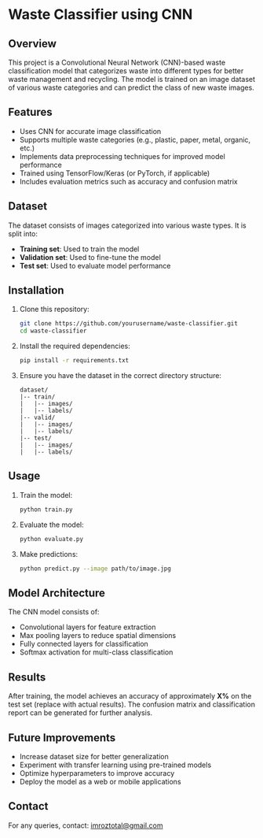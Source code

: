 # Waste Classifier using CNN

## Overview
This project is a Convolutional Neural Network (CNN)-based waste classification model that categorizes waste into different types for better waste management and recycling. The model is trained on an image dataset of various waste categories and can predict the class of new waste images.

## Features
- Uses CNN for accurate image classification
- Supports multiple waste categories (e.g., plastic, paper, metal, organic, etc.)
- Implements data preprocessing techniques for improved model performance
- Trained using TensorFlow/Keras (or PyTorch, if applicable)
- Includes evaluation metrics such as accuracy and confusion matrix

## Dataset
The dataset consists of images categorized into various waste types. It is split into:
- **Training set**: Used to train the model
- **Validation set**: Used to fine-tune the model
- **Test set**: Used to evaluate model performance

## Installation
1. Clone this repository:
   ```bash
   git clone https://github.com/yourusername/waste-classifier.git
   cd waste-classifier
   ```
2. Install the required dependencies:
   ```bash
   pip install -r requirements.txt
   ```
3. Ensure you have the dataset in the correct directory structure:
   ```
   dataset/
   |-- train/
   |   |-- images/
   |   |-- labels/
   |-- valid/
   |   |-- images/
   |   |-- labels/
   |-- test/
   |   |-- images/
   |   |-- labels/
   ```

## Usage
1. Train the model:
   ```bash
   python train.py
   ```
2. Evaluate the model:
   ```bash
   python evaluate.py
   ```
3. Make predictions:
   ```bash
   python predict.py --image path/to/image.jpg
   ```

## Model Architecture
The CNN model consists of:
- Convolutional layers for feature extraction
- Max pooling layers to reduce spatial dimensions
- Fully connected layers for classification
- Softmax activation for multi-class classification

## Results
After training, the model achieves an accuracy of approximately **X%** on the test set (replace with actual results). The confusion matrix and classification report can be generated for further analysis.

## Future Improvements
- Increase dataset size for better generalization
- Experiment with transfer learning using pre-trained models
- Optimize hyperparameters to improve accuracy
- Deploy the model as a web or mobile applications


## Contact
For any queries, contact: imroztotal@gmail.com


